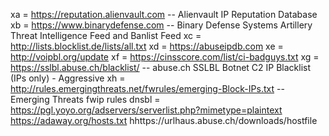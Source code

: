 xa = https://reputation.alienvault.com -- Alienvault IP Reputation Database
xb = https://www.binarydefense.com -- Binary Defense Systems Artillery Threat Intelligence Feed and Banlist Feed
xc = http://lists.blocklist.de/lists/all.txt
xd = https://abuseipdb.com
xe = http://voipbl.org/update
xf = https://cinsscore.com/list/ci-badguys.txt
xg = https://sslbl.abuse.ch/blacklist/ -- abuse.ch SSLBL Botnet C2 IP Blacklist (IPs only) - Aggressive
xh =  http://rules.emergingthreats.net/fwrules/emerging-Block-IPs.txt -- Emerging Threats fwip rules
dnsbl = https://pgl.yoyo.org/adservers/serverlist.php?mimetype=plaintext
        https://adaway.org/hosts.txt
        hhttps://urlhaus.abuse.ch/downloads/hostfile
